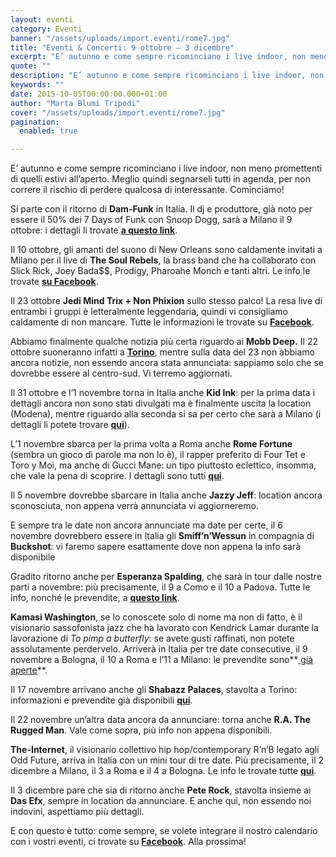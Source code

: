 ```yaml
---
layout: eventi
category: Eventi
banner: "/assets/uploads/import.eventi/rome7.jpg"
title: "Eventi & Concerti: 9 ottobre – 3 dicembre"
excerpt: "E’ autunno e come sempre ricominciano i live indoor, non meno promettenti di quelli estivi all’aperto. Meglio quindi segnarseli tutti in agenda, per non correre il rischio di perdere qualcosa di interessante. Cominciamo! Si parte con il ritorno di Dam-Funk in Italia. Il dj e produttore, già noto per essere il 50% dei 7 Days of [&hellip"
quote: ""
description: "E’ autunno e come sempre ricominciano i live indoor, non meno promettenti di quelli estivi all’aperto. Meglio quindi segnarseli tutti in agenda, per non correre il rischio di perdere qualcosa di interessante. Cominciamo! Si parte con il ritorno di Dam-Funk in Italia. Il dj e produttore, già noto per essere il 50% dei 7 Days of [&hellip"
keywords: ""
date: 2015-10-05T00:00:00.000+01:00
author: "Marta Blumi Tripodi"
cover: "/assets/uploads/import.eventi/rome7.jpg"
pagination:
  enabled: true

---
```


[](https://hotmc.com/wp-content/uploads/2015/10/rome7.jpg)

E’ autunno e come sempre ricominciano i live indoor, non meno promettenti di quelli estivi all’aperto. Meglio quindi segnarseli tutti in agenda, per non correre il rischio di perdere qualcosa di interessante. Cominciamo!

Si parte con il ritorno di **Dam-Funk** in Italia. Il dj e produttore, già noto per essere il 50% dei 7 Days of Funk con Snoop Dogg, sarà a Milano il 9 ottobre: i dettagli li trovate **[a questo link](https://www.facebook.com/BIKOCultureClub?fref=ts)**.

Il 10 ottobre, gli amanti del suono di New Orleans sono caldamente invitati a Milano per il live di **The Soul Rebels**, la brass band che ha collaborato con Slick Rick, Joey Bada$$, Prodigy, Pharoahe Monch e tanti altri. Le info le trovate **[su Facebook](https://www.facebook.com/BIKOCultureClub/photos/a.420737654651123.101492.420705277987694/979791695412380/?type=1&theater)**.

Il 23 ottobre **Jedi Mind Trix + Non Phixion** sullo stesso palco! La resa live di entrambi i gruppi è letteralmente leggendaria, quindi vi consigliamo caldamente di non mancare. Tutte le informazioni le trovate su [**Facebook**](https://www.facebook.com/events/1588408181420292/?action%5Fhistory=null "https://www.facebook.com/events/1588408181420292/?action_history=null").

Abbiamo finalmente qualche notizia più certa riguardo ai **Mobb Deep.** Il 22 ottobre suoneranno infatti a **[Torino](https://www.facebook.com/events/1635200720093340/)**, mentre sulla data del 23 non abbiamo ancora notizie, non essendo ancora stata annunciata: sappiamo solo che se dovrebbe essere al centro-sud. Vi terremo aggiornati.

Il 31 ottobre e l’1 novembre torna in Italia anche **Kid Ink**: per la prima data i dettagli ancora non sono stati divulgati ma è finalmente uscita la location (Modena), mentre riguardo alla seconda si sa per certo che sarà a Milano (i dettagli li potete trovare [**qui**](http://www.barleyarts.com/evento/kid-ink-milano/ "http://www.barleyarts.com/evento/kid-ink-milano/")).

L’1 novembre sbarca per la prima volta a Roma anche **Rome Fortune** (sembra un gioco di parole ma non lo è), il rapper preferito di Four Tet e Toro y Moi, ma anche di Gucci Mane: un tipo piuttosto eclettico, insomma, che vale la pena di scoprire. I dettagli sono tutti **[qui](http://www.radarconcerti.com/)**.

Il 5 novembre dovrebbe sbarcare in Italia anche **Jazzy Jeff**: location ancora sconosciuta, non appena verrà annunciata vi aggiorneremo.

E sempre tra le date non ancora annunciate ma date per certe, il 6 novembre dovrebbero essere in Italia gli **Smiff’n’Wessun** in compagnia di **Buckshot**: vi faremo sapere esattamente dove non appena la info sarà disponibile

Gradito ritorno anche per **Esperanza Spalding**, che sarà in tour dalle nostre parti a novembre: più precisamente, il 9 a Como e il 10 a Padova. Tutte le info, nonché le prevendite, a [**questo link**](http://www.dalessandroegalli.com/events/360/esperanza-spalding "http://www.dalessandroegalli.com/events/360/esperanza-spalding").

**Kamasi Washington**, se lo conoscete solo di nome ma non di fatto, è il visionario sassofonista jazz che ha lavorato con Kendrick Lamar durante la lavorazione di _To pimp a butterfly_: se avete gusti raffinati, non potete assolutamente perdervelo. Arriverà in Italia per tre date consecutive, il 9 novembre a Bologna, il 10 a Roma e l’11 a Milano: le prevendite sono**[ già aperte](http://www.radarconcerti.com/)**.

Il 17 novembre arrivano anche gli **Shabazz Palaces**, stavolta a Torino: informazioni e prevendite già disponibili **[qui](http://www.radarconcerti.com/)**.

Il 22 novembre un’altra data ancora da annunciare: torna anche **R.A. The Rugged Man**. Vale come sopra, più info non appena disponibili.

**The-Internet**, il visionario collettivo hip hop/contemporary R’n’B legato agli Odd Future, arriva in Italia con un mini tour di tre date. Più precisamente, il 2 dicembre a Milano, il 3 a Roma e il 4 a Bologna. Le info le trovate tutte [**qui**](http://www.comcerto.it/7227/7227 "http://www.comcerto.it/7227/7227").

Il 3 dicembre pare che sia di ritorno anche **Pete Rock**, stavolta insieme ai **Das Efx**, sempre in location da annunciare. E anche qui, non essendo noi indovini, aspettiamo più dettagli.

E con questo è tutto: come sempre, se volete integrare il nostro calendario con i vostri eventi, ci trovate su [**Facebook**](https://www.facebook.com/hotmcmag "https://www.facebook.com/hotmcmag"). Alla prossima!